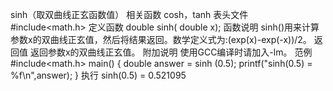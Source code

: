 sinh（取双曲线正玄函数值）
相关函数
cosh，tanh
表头文件
#include<math.h>
定义函数
double sinh( double x);
函数说明
sinh()用来计算参数x的双曲线正玄值，然后将结果返回。数学定义式为:(exp(x)-exp(-x))/2。
返回值
返回参数x的双曲线正玄值。
附加说明
使用GCC编译时请加入-lm。
范例
#include<math.h>
main()
{
double answer = sinh (0.5);
printf("sinh(0.5) = %f\n",answer);
}
执行
sinh(0.5) = 0.521095
